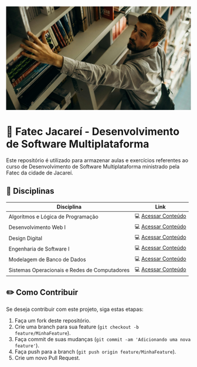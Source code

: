 ![Estudante pegando um livro na biblioteca](/imagens/estudante.jpg)

# :school: Fatec Jacareí - Desenvolvimento de Software Multiplataforma

Este repositório é utilizado para armazenar aulas e exercícios referentes ao curso de Desenvolvimento de Software Multiplataforma ministrado pela Fatec da cidade de Jacareí.

## :book: Disciplinas

| Disciplina                                    | Link                                                                                           |
|-----------------------------------------------|------------------------------------------------------------------------------------------------|
| Algorítmos e Lógica de Programação            | :computer: [Acessar Conteúdo](/aulas/Algorítmos%20e%20Lógica%20de%20Programação/)              |
| Desenvolvimento Web I                         | :computer: [Acessar Conteúdo](/aulas/Desenvolvimento%20Web%20I/)                               |
| Design Digital                                | :computer: [Acessar Conteúdo](/aulas/Design%20Digital/)                                        |
| Engenharia de Software I                      | :computer: [Acessar Conteúdo](/aulas/Engenharia%20de%20Software%20I/)                          |
| Modelagem de Banco de Dados                   | :computer: [Acessar Conteúdo](/aulas/Modelagem%20de%20Banco%20de%20Dados/)                     |
| Sistemas Operacionais e Redes de Computadores | :computer: [Acessar Conteúdo](/aulas/Sistemas%20Operacionais%20e%20Redes%20de%20Computadores/) |

## :pencil2: Como Contribuir

Se deseja contribuir com este projeto, siga estas etapas:

1. Faça um fork deste repositório.
2. Crie uma branch para sua feature (`git checkout -b feature/MinhaFeature`).
3. Faça commit de suas mudanças (`git commit -am 'Adicionando uma nova feature'`).
4. Faça push para a branch (`git push origin feature/MinhaFeature`).
5. Crie um novo Pull Request.
